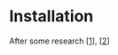 # Installation

After some research [[1](https://www.dsprelated.com/thread/11025/tms320c6713-projects)], [[2](https://software-dl.ti.com/processor-sdk-rtos/esd/docs/06_01_00_08/rtos/Overview.html#processor-sdk-rtos-getting-started-guide)]
